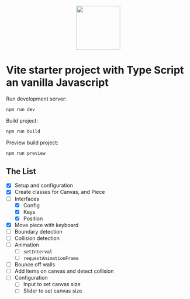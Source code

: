 <p align="center"><a href="https://naykel.com.au" target="_blank"><img src="https://avatars0.githubusercontent.com/u/32632005?s=460&u=d1df6f6e0bf29668f8a4845271e9be8c9b96ed83&v=4" width="120"></a></p>


# Vite starter project with Type Script an vanilla Javascript

Run development server:

```bash
npm run dev
```

Build project:

```bash
npm run build
```

Preview build project:

```bash
npm run preview
```

## The List

- [x] Setup and configuration
- [x] Create classes for Canvas, and Piece
- [ ] Interfaces
    - [x] Config
    - [x] Keys
    - [x] Position
- [x] Move piece with keyboard
- [ ] Boundary detection
- [ ] Collision detection
- [ ] Animation
    - [ ] `setInterval`
    - [ ] `requestAnimationFrame`
- [ ] Bounce off walls
- [ ] Add items on canvas and detect collision
- [ ] Configuration
    - [ ] Input to set canvas size
    - [ ] Slider to set canvas size
